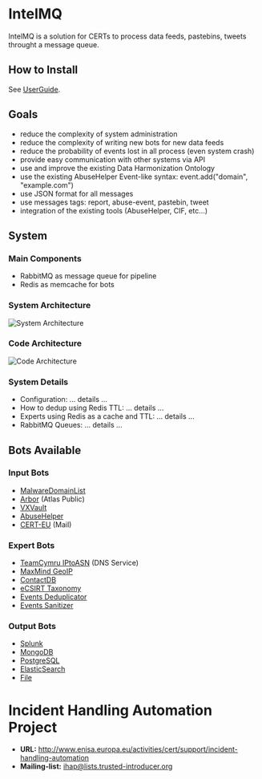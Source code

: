 # IntelMQ

IntelMQ is a solution for CERTs to process data feeds, pastebins, tweets throught a message queue.


## How to Install

See [UserGuide](https://github.com/certtools/intelmq/blob/master/docs/UserGuide.md).


## Goals

* reduce the complexity of system administration
* reduce the complexity of writing new bots for new data feeds
* reduce the probability of events lost in all process (even system crash)
* provide easy communication with other systems via API
* use and improve the existing Data Harmonization Ontology
* use the existing AbuseHelper Event-like syntax: event.add("domain", "example.com")
* use JSON format for all messages
* use messages tags: report, abuse-event, pastebin, tweet
* integration of the existing tools (AbuseHelper, CIF, etc...)

## System

### Main Components
* RabbitMQ as message queue for pipeline
* Redis as memcache for bots


### System Architecture

![System Architecture](http://i58.tinypic.com/n395bo.jpg)


### Code Architecture

![Code Architecture](http://s28.postimg.org/uwzthgqrx/intelmq_arch.png)


### System Details

* Configuration: ... details ...
* How to dedup using Redis TTL: ... details ...
* Experts using Redis as a cache and TTL: ... details ...
* RabbitMQ Queues: ... details ...


## Bots Available

### Input Bots
* [MalwareDomainList](https://github.com/certtools/intelmq/tree/master/src/bots/inputs/malwaredomainlist)
* [Arbor](https://github.com/certtools/intelmq/tree/master/src/bots/inputs/arbor) (Atlas Public)
* [VXVault](https://github.com/certtools/intelmq/tree/master/src/bots/inputs/vxvault)
* [AbuseHelper](https://github.com/certtools/intelmq/tree/master/src/bots/inputs/abusehelper)
* [CERT-EU](https://github.com/certtools/intelmq/tree/master/src/bots/inputs/certeu) (Mail)

### Expert Bots
* [TeamCymru IPtoASN](https://github.com/certtools/intelmq/tree/master/src/bots/experts/cymru) (DNS Service)
* [MaxMind GeoIP](https://github.com/certtools/intelmq/tree/master/src/bots/experts/geoip)
* [ContactDB](https://github.com/certtools/intelmq/tree/master/src/bots/experts/contactdb)
* [eCSIRT Taxonomy](https://github.com/certtools/intelmq/tree/master/src/bots/experts/taxonomy)
* [Events Deduplicator](https://github.com/certtools/intelmq/tree/master/src/bots/experts/deduplicator)
* [Events Sanitizer](https://github.com/certtools/intelmq/tree/master/src/bots/experts/sanitizer)

### Output Bots
* [Splunk](https://github.com/certtools/intelmq/tree/master/src/bots/outputs/logcollector)
* [MongoDB](https://github.com/certtools/intelmq/tree/master/src/bots/outputs/mongodb)
* [PostgreSQL](https://github.com/certtools/intelmq/tree/master/src/bots/outputs/postgresql)
* [ElasticSearch](https://github.com/certtools/intelmq/tree/master/src/bots/outputs/elasticsearch)
* [File](https://github.com/certtools/intelmq/tree/master/src/bots/outputs/file)

# Incident Handling Automation Project

* **URL:** http://www.enisa.europa.eu/activities/cert/support/incident-handling-automation
* **Mailing-list:** ihap@lists.trusted-introducer.org

